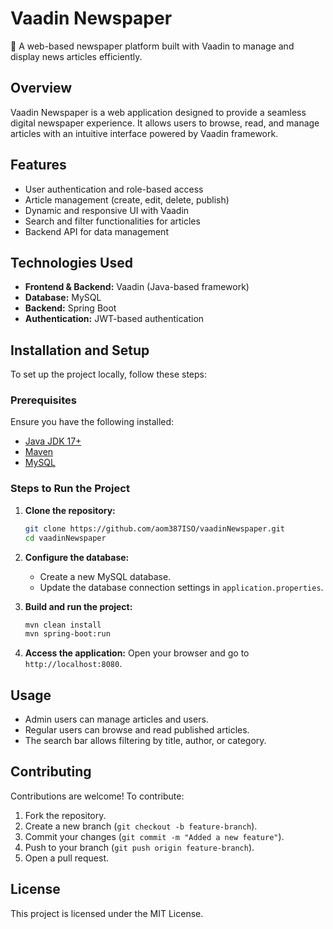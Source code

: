 # Vaadin Newspaper
📖 A web-based newspaper platform built with Vaadin to manage and display news articles efficiently.

## Overview
Vaadin Newspaper is a web application designed to provide a seamless digital newspaper experience. It allows users to browse, read, and manage articles with an intuitive interface powered by Vaadin framework.

## Features
- User authentication and role-based access
- Article management (create, edit, delete, publish)
- Dynamic and responsive UI with Vaadin
- Search and filter functionalities for articles
- Backend API for data management

## Technologies Used
- **Frontend & Backend:** Vaadin (Java-based framework)
- **Database:** MySQL
- **Backend:** Spring Boot
- **Authentication:** JWT-based authentication

## Installation and Setup
To set up the project locally, follow these steps:

### Prerequisites
Ensure you have the following installed:
- [Java JDK 17+](https://adoptium.net/)
- [Maven](https://maven.apache.org/)
- [MySQL](https://www.mysql.com/)

### Steps to Run the Project
1. **Clone the repository:**
   ```bash
   git clone https://github.com/aom387ISO/vaadinNewspaper.git
   cd vaadinNewspaper
   ```

2. **Configure the database:**
   - Create a new MySQL database.
   - Update the database connection settings in `application.properties`.

3. **Build and run the project:**
   ```bash
   mvn clean install
   mvn spring-boot:run
   ```

4. **Access the application:**
   Open your browser and go to `http://localhost:8080`.

## Usage
- Admin users can manage articles and users.
- Regular users can browse and read published articles.
- The search bar allows filtering by title, author, or category.

## Contributing
Contributions are welcome! To contribute:
1. Fork the repository.
2. Create a new branch (`git checkout -b feature-branch`).
3. Commit your changes (`git commit -m "Added a new feature"`).
4. Push to your branch (`git push origin feature-branch`).
5. Open a pull request.

## License
This project is licensed under the MIT License.

